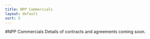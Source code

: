 ```yaml
---
title: NPP Commercials
layout: default
sort: 5
---
```

#NPP Commercials
Details of contracts and agreements coming soon.
